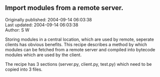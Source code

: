 ## Import modules from a remote server.  
Originally published: 2004-09-14 06:03:38  
Last updated: 2004-09-14 06:03:38  
Author: S W  
  
Storing modules in a central location, which are used by remote, seperate clients has obvious benefits. This recipe describes a method by which modules can be fetched from a remote server and compiled into bytecode modules which are used by the client.

The recipe has 3 sections (server.py, client.py, test.py) which need to be copied into 3 files.